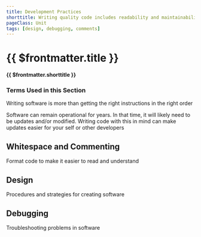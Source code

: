 ```yaml
---
title: Development Practices
shorttitle: Writing quality code includes readability and maintainability
pageClass: Unit
tags: [design, debugging, comments]
---
```


# {{ $frontmatter.title }}
**{{ $frontmatter.shorttitle }}**

### Terms Used in this Section
<!--@include: @/TextSnippets/Assembly/Development_Terms.md-->

Writing software is more than getting the right instructions in the right order

Software can remain operational for years. In that time, it will likely need to be updates and/or modified. Writing code with this in mind can make updates easier for your self or other developers

## Whitespace and Commenting
Format code to make it easier to read and understand

## Design
Procedures and strategies for creating software

## Debugging
Troubleshooting problems in software

<!--@include: @/TextSnippets/GetStartedByExpandingTheSidebar.md-->